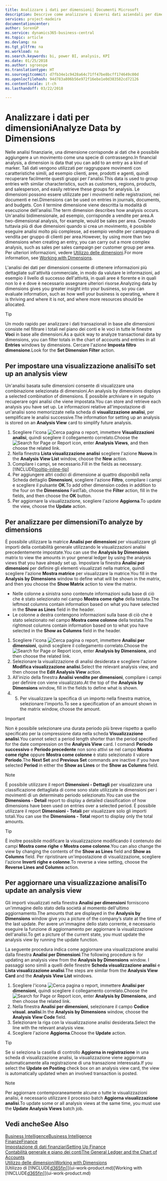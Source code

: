 ```yaml
---
title: Analizzare i dati per dimensioni| Documenti Microsoft
description: Descrive come analizzare i diversi dati aziendali per dimensioni.
services: project-madeira
documentationcenter: 
author: SorenGP
ms.service: dynamics365-business-central
ms.topic: article
ms.devlang: na
ms.tgt_pltfrm: na
ms.workload: na
ms.search.keywords: bi, power BI, analysis, KPI
ms.date: 01/25/2018
ms.author: sgroespe
ms.translationtype: HT
ms.sourcegitcommit: d7fb34e1c9428a64c71ff47be8bcff174649c00d
ms.openlocfilehash: 94d783a806b56e972f16ebe1e0d383582cd72126
ms.contentlocale: it-ch
ms.lasthandoff: 03/22/2018

---
```

#  <a name="analyze-data-by-dimensions"></a><span data-ttu-id="550e1-103">Analizzare i dati per dimensioni</span><span class="sxs-lookup"><span data-stu-id="550e1-103">Analyze Data by Dimensions</span></span>
<span data-ttu-id="550e1-104">Nelle analisi finanziarie, una dimensione corrisponde ai dati che è possibile aggiungere a un movimento come una specie di contrassegno.</span><span class="sxs-lookup"><span data-stu-id="550e1-104">In financial analysis, a dimension is data that you can add to an entry as a kind of marker.</span></span> <span data-ttu-id="550e1-105">Tali dati vengono utilizzati per raggruppare movimenti con caratteristiche simili, ad esempio clienti, aree, prodotti e agenti, quindi recuperare facilmente questi gruppi per l'analisi.</span><span class="sxs-lookup"><span data-stu-id="550e1-105">This data is used to group entries with similar characteristics, such as customers, regions, products, and salesperson, and easily retrieve these groups for analysis.</span></span> <span data-ttu-id="550e1-106">Le dimensioni possono essere utilizzate per i movimenti nelle registrazioni, nei documenti e nei.</span><span class="sxs-lookup"><span data-stu-id="550e1-106">Dimensions can be used on entries in journals, documents, and budgets.</span></span> <span data-ttu-id="550e1-107">Con il termine dimensione viene descritta la modalità di esecuzione dell'analisi.</span><span class="sxs-lookup"><span data-stu-id="550e1-107">The term dimension describes how analysis occurs.</span></span> <span data-ttu-id="550e1-108">Un'analisi bidimensionale, ad esempio, corrisponde a vendite per area.</span><span class="sxs-lookup"><span data-stu-id="550e1-108">A two-dimensional analysis, for example, would be sales per area.</span></span> <span data-ttu-id="550e1-109">Creando tuttavia più di due dimensioni quando si crea un movimento, è possibile eseguire analisi molto più complesse, ad esempio vendite per campagna di vendita per gruppo di clienti per area.</span><span class="sxs-lookup"><span data-stu-id="550e1-109">However, by using more than two dimensions when creating an entry, you can carry out a more complex analysis, such as sales per sales campaign per customer group per area.</span></span> <span data-ttu-id="550e1-110">Per ulteriori informazioni, vedere [Utilizzo delle dimensioni](finance-dimensions.md).</span><span class="sxs-lookup"><span data-stu-id="550e1-110">For more information, see [Working with Dimensions](finance-dimensions.md).</span></span>

<span data-ttu-id="550e1-111">L'analisi dei dati per dimensioni consente di ottenere informazioni più dettagliate sull'attività commerciale, in modo da valutare le informazioni, ad esempio il livello di successo dell'attività, in quali aree è fiorente e in quali non lo è e dove è necessario assegnare ulteriori risorse.</span><span class="sxs-lookup"><span data-stu-id="550e1-111">Analyzing data by dimensions gives you greater insight into your business, so you can evaluate information, such as how well your business is operating, where it is thriving and where it is not, and where more resources should be allocated.</span></span>

> [!TIP]
> <span data-ttu-id="550e1-112">Un modo rapido per analizzare i dati transazionali in base alle dimensioni consiste nel filtrare i totali nel piano dei conti e le voci in tutte le finestre **Voci** in base alle dimensioni.</span><span class="sxs-lookup"><span data-stu-id="550e1-112">As a quick way to analyze transactional data by dimensions, you can filter totals in the chart of accounts and entries in all **Entries** windows by dimensions.</span></span> <span data-ttu-id="550e1-113">Cercare l'azione **Imposta filtro dimensione**.</span><span class="sxs-lookup"><span data-stu-id="550e1-113">Look for the **Set Dimension Filter** action.</span></span>

## <a name="to-set-up-an-analysis-view"></a><span data-ttu-id="550e1-114">Per impostare una visualizzazione analisi</span><span class="sxs-lookup"><span data-stu-id="550e1-114">To set up an analysis view</span></span>  
<span data-ttu-id="550e1-115">Un'analisi basata sulle dimensioni consente di visualizzare una combinazione selezionata di dimensioni.</span><span class="sxs-lookup"><span data-stu-id="550e1-115">An analysis by dimensions displays a selected combination of dimensions.</span></span> <span data-ttu-id="550e1-116">È possibile archiviare e in seguito recuperare ogni analisi che viene impostata.</span><span class="sxs-lookup"><span data-stu-id="550e1-116">You can store and retrieve each analysis you have set up.</span></span> <span data-ttu-id="550e1-117">Le informazioni relative all'impostazione di un'analisi sono memorizzate nella scheda di **visualizzazione analisi**, per semplificare le analisi successive.</span><span class="sxs-lookup"><span data-stu-id="550e1-117">The information for setting up an analysis is stored on an **Analysis View** card to simplify future analysis.</span></span>  

1. <span data-ttu-id="550e1-118">Scegliere l'icona ![Cerca pagina o report](media/ui-search/search_small.png "icona Cerca pagina o report"), immettere **Visualizzazioni analisi**, quindi scegliere il collegamento correlato.</span><span class="sxs-lookup"><span data-stu-id="550e1-118">Choose the ![Search for Page or Report](media/ui-search/search_small.png "Search for Page or Report icon") icon, enter **Analysis Views**, and then choose the related link.</span></span>  
2. <span data-ttu-id="550e1-119">Nella finestra **Lista visualizzazione analisi** scegliere l'azione **Nuovo**.</span><span class="sxs-lookup"><span data-stu-id="550e1-119">In the **Analysis View List** window, choose the **New** action.</span></span>
3. <span data-ttu-id="550e1-120">Compilare i campi, se necessario.</span><span class="sxs-lookup"><span data-stu-id="550e1-120">Fill in the fields as necessary.</span></span> [!INCLUDE[tooltip-inline-tip](includes/tooltip-inline-tip_md.md)]
4. <span data-ttu-id="550e1-121">Per aggiungere altri codici di dimensione ai quattro disponibili nella Scheda dettaglio **Dimensioni**, scegliere l'azione **Filtro**, compilare i campi e scegliere il pulsante **OK**.</span><span class="sxs-lookup"><span data-stu-id="550e1-121">To add other dimension codes in addition to the four on the **Dimensions** FastTab, choose the **Filter** action, fill in the fields, and then choose the **OK** button.</span></span>  
5. <span data-ttu-id="550e1-122">Per aggiornare la visualizzazione, scegliere l'azione **Aggiorna**.</span><span class="sxs-lookup"><span data-stu-id="550e1-122">To update the view, choose the **Update** action.</span></span>

## <a name="to-analyze-by-dimensions"></a><span data-ttu-id="550e1-123">Per analizzare per dimensioni</span><span class="sxs-lookup"><span data-stu-id="550e1-123">To analyze by dimensions</span></span>
<span data-ttu-id="550e1-124">È possibile utilizzare la matrice **Analisi per dimensioni** per visualizzare gli importi della contabilità generale utilizzando le visualizzazioni analisi precedentemente impostate.</span><span class="sxs-lookup"><span data-stu-id="550e1-124">You can use the **Analysis by Dimensions** matrix to view the amounts in your general ledger by using the analysis views that you have already set up.</span></span> <span data-ttu-id="550e1-125">Impostare la finestra **Analisi per dimensioni** per definire gli elementi visualizzati nella matrice, quindi scegliere l'azione **Mostra matrice** per visualizzare la matrice.</span><span class="sxs-lookup"><span data-stu-id="550e1-125">You fill in the **Analysis by Dimensions** window to define what will be shown in the matrix, and then you choose the **Show Matrix** action to view the matrix.</span></span>  

- <span data-ttu-id="550e1-126">Nelle colonne a sinistra sono contenute informazioni sulla base di ciò che è stato selezionato nel campo **Mostra come righe** della testata.</span><span class="sxs-lookup"><span data-stu-id="550e1-126">The leftmost columns contain information based on what you have selected in the **Show as Lines** field in the header.</span></span>  
- <span data-ttu-id="550e1-127">Le colonne a destra contengono informazioni sulla base di ciò che è stato selezionato nel campo **Mostra come colonne** della testata.</span><span class="sxs-lookup"><span data-stu-id="550e1-127">The rightmost columns contain information based on to what you have selected in the **Show as Columns** field in the header.</span></span>  

1. <span data-ttu-id="550e1-128">Scegliere l'icona ![Cerca pagina o report](media/ui-search/search_small.png "icona Cerca pagina o report"), immettere **Analisi per dimensioni**, quindi scegliere il collegamento correlato.</span><span class="sxs-lookup"><span data-stu-id="550e1-128">Choose the ![Search for Page or Report](media/ui-search/search_small.png "Search for Page or Report icon") icon, enter **Analysis by Dimensions**, and then choose the related link.</span></span>  
2. <span data-ttu-id="550e1-129">Selezionare la visualizzazione di analisi desiderata e scegliere l'azione **Modifica visualizzazione analisi**.</span><span class="sxs-lookup"><span data-stu-id="550e1-129">Select the relevant analysis view,  and then choose the **Edit Analysis View** action.</span></span>
3. <span data-ttu-id="550e1-130">All'inizio della finestra **Analisi vendite per dimensioni**, compilare i campi per definire con viene visualizzato.</span><span class="sxs-lookup"><span data-stu-id="550e1-130">At the top of the **Analysis by Dimensions** window, fill in the fields to define what is shown.</span></span>
4. 5. <span data-ttu-id="550e1-131">Per visualizzare la specifica di un importo nella finestra matrice, selezionare l'importo.</span><span class="sxs-lookup"><span data-stu-id="550e1-131">To see a specification of an amount shown in the matrix window, choose the amount.</span></span>  

> [!IMPORTANT]  
>   <span data-ttu-id="550e1-132">Non è possibile selezionare una durata periodo più breve rispetto a quello specificato per la compressione data nella scheda **Visualizzazione analisi**.</span><span class="sxs-lookup"><span data-stu-id="550e1-132">You cannot select a period length shorter than the period specified for the date compression on the **Analysis View** card.</span></span> <span data-ttu-id="550e1-133">I comandi **Periodo successivo** e **Periodo precedente** non sono attivi se nel campo **Mostra come righe** oppure **Mostra come colonne** è stato selezionato il valore **Periodo**.</span><span class="sxs-lookup"><span data-stu-id="550e1-133">The **Next Set** and **Previous Set** commands are inactive if you have selected **Period** in either the **Show as Lines** or the **Show as Columns** field.</span></span>  

> [!NOTE]  
>   <span data-ttu-id="550e1-134">È possibile utilizzare il report **Dimensioni - Dettagli** per visualizzare una classificazione dettagliata di come sono state utilizzate le dimensioni per i movimenti di un determinato periodo selezionato.</span><span class="sxs-lookup"><span data-stu-id="550e1-134">You can use the **Dimensions - Detail** report to display a detailed classification of how dimensions have been used on entries over a selected period.</span></span> <span data-ttu-id="550e1-135">È possibile utilizzare il report **Dimensioni - Totali** per visualizzare solo gli importi totali.</span><span class="sxs-lookup"><span data-stu-id="550e1-135">You can use the **Dimensions - Total** report to display only the total amounts.</span></span>  

> [!TIP]  
>   <span data-ttu-id="550e1-136">È inoltre possibile modificare la visualizzazione modificando il contenuto dei campi **Mostra come righe** e **Mostra come colonne**.</span><span class="sxs-lookup"><span data-stu-id="550e1-136">You can also change the view by changing the contents of the **Show as Lines** field and **Show as Columns** field.</span></span> <span data-ttu-id="550e1-137">Per ripristinare un'impostazione di visualizzazione, scegliere l'azione **Inverti righe e colonne**.</span><span class="sxs-lookup"><span data-stu-id="550e1-137">To reverse a view setting, choose the **Reverse Lines and Columns** action.</span></span>

## <a name="to-update-an-analysis-view"></a><span data-ttu-id="550e1-138">Per aggiornare una visualizzazione analisi</span><span class="sxs-lookup"><span data-stu-id="550e1-138">To update an analysis view</span></span>  
<span data-ttu-id="550e1-139">Gli importi visualizzati nella finestra **Analisi per dimensioni** forniscono un'immagine dello stato della società al momento dell'ultimo aggiornamento.</span><span class="sxs-lookup"><span data-stu-id="550e1-139">The amounts that are displayed in the **Analysis by Dimensions** window give you a picture of the company’s state at the time of the last update.</span></span> <span data-ttu-id="550e1-140">Per avere un'immagine dello stato corrente, è necessario eseguire la funzione di aggiornamento per aggiornare la visualizzazione dell'analisi.</span><span class="sxs-lookup"><span data-stu-id="550e1-140">To get a picture of the current state, you must update the analysis view by running the update function.</span></span>

<span data-ttu-id="550e1-141">La seguente procedura indica come aggiornare una visualizzazione analisi dalla finestra **Analisi per Dimensioni**.</span><span class="sxs-lookup"><span data-stu-id="550e1-141">The following procedure is for updating an analysis view from the **Analysis by Dimensions** window.</span></span> <span data-ttu-id="550e1-142">I passaggi sono simili a quelli delle finestre **Scheda visualizzazione analisi** e **Lista visualizzazione analisi**.</span><span class="sxs-lookup"><span data-stu-id="550e1-142">The steps are similar from the **Analysis View Card** and the **Analysis View List** windows.</span></span>  

1. <span data-ttu-id="550e1-143">Scegliere l'icona ![Cerca pagina o report](media/ui-search/search_small.png "icona Cerca pagina o report"), immettere **Analisi per dimensioni**, quindi scegliere il collegamento correlato.</span><span class="sxs-lookup"><span data-stu-id="550e1-143">Choose the ![Search for Page or Report](media/ui-search/search_small.png "Search for Page or Report icon") icon, enter **Analysis by Dimensions**, and then choose the related link.</span></span>  
2. <span data-ttu-id="550e1-144">Nella finestra **Analisi per dimensioni**, selezionare il campo **Codice visual. analisi**.</span><span class="sxs-lookup"><span data-stu-id="550e1-144">In the **Analysis by Dimensions** window, choose the **Analysis View Code** field.</span></span>  
3. <span data-ttu-id="550e1-145">Selezionare la riga con la visualizzazione analisi desiderata.</span><span class="sxs-lookup"><span data-stu-id="550e1-145">Select the line with the relevant analysis view.</span></span>  
4. <span data-ttu-id="550e1-146">Scegliere l'azione **Aggiorna**.</span><span class="sxs-lookup"><span data-stu-id="550e1-146">Choose the **Update** action.</span></span>  

> [!TIP]  
>   <span data-ttu-id="550e1-147">Se si seleziona la casella di controllo **Aggiorna in registrazione** in una scheda di visualizzazione analisi, la visualizzazione viene aggiornata automaticamente alla registrazione di una transazione interessata.</span><span class="sxs-lookup"><span data-stu-id="550e1-147">If you select the **Update on Posting** check box on an analysis view card, the view is automatically updated when an involved transaction is posted.</span></span>

> [!NOTE]  
>   <span data-ttu-id="550e1-148">Per aggiornare contemporaneamente alcune o tutte le visualizzazioni analisi, è necessario utilizzare il processo batch **Aggiorna visualizzazione analisi**.</span><span class="sxs-lookup"><span data-stu-id="550e1-148">To update some or all analysis views at the same time, you must use the **Update Analysis Views** batch job.</span></span>  

## <a name="see-also"></a><span data-ttu-id="550e1-149">Vedi anche</span><span class="sxs-lookup"><span data-stu-id="550e1-149">See Also</span></span>
[<span data-ttu-id="550e1-150">Business Intelligence</span><span class="sxs-lookup"><span data-stu-id="550e1-150">Business Intelligence</span></span>](bi.md)  
[<span data-ttu-id="550e1-151">Finanze</span><span class="sxs-lookup"><span data-stu-id="550e1-151">Finance</span></span>](finance.md)  
[<span data-ttu-id="550e1-152">Impostazione di dati finanziari</span><span class="sxs-lookup"><span data-stu-id="550e1-152">Setting Up Finance</span></span>](finance-setup-finance.md)  
[<span data-ttu-id="550e1-153">Contabilità generale e piano dei conti</span><span class="sxs-lookup"><span data-stu-id="550e1-153">The General Ledger and the Chart of Accounts</span></span>](finance-general-ledger.md)  
[<span data-ttu-id="550e1-154">Utilizzo delle dimensioni</span><span class="sxs-lookup"><span data-stu-id="550e1-154">Working with Dimensions</span></span>](finance-dimensions.md)  
<span data-ttu-id="550e1-155">[Utilizzo di [!INCLUDE[d365fin](includes/d365fin_md.md)]](ui-work-product.md)</span><span class="sxs-lookup"><span data-stu-id="550e1-155">[Working with [!INCLUDE[d365fin](includes/d365fin_md.md)]](ui-work-product.md)</span></span>  


